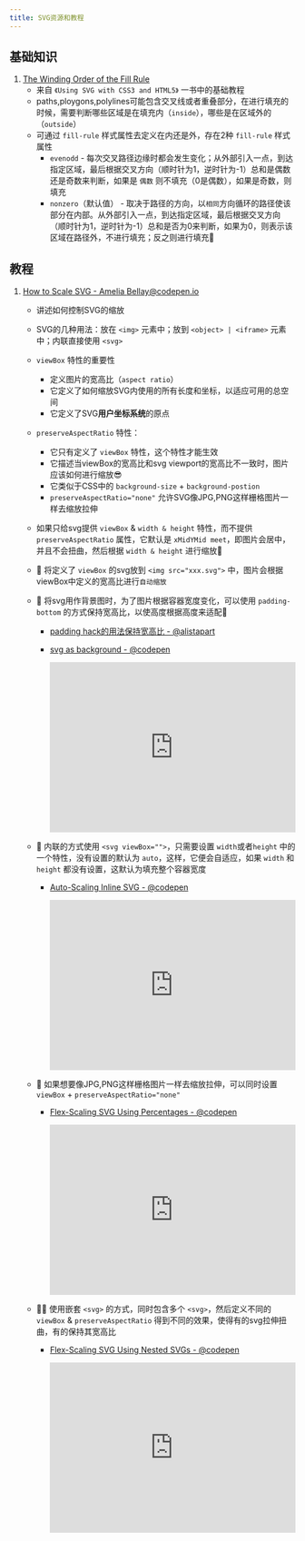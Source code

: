 ```yaml
---
title: SVG资源和教程
---
```




## 基础知识

1. [The Winding Order of the Fill Rule](https://oreillymedia.github.io/Using_SVG/extras/ch06-fill-rule.html#:~:text=They%20are%20defined%20as%20the,that%20section%20%E2%80%9Cmore%E2%80%9D%20inside.)
   - 来自 `《Using SVG with CSS3 and HTML5》` 一书中的基础教程
   - paths,ploygons,polylines可能包含交叉线或者重叠部分，在进行填充的时候，需要判断哪些区域是在填充内（`inside`），哪些是在区域外的（`outside`）
   - 可通过 `fill-rule` 样式属性去定义在内还是外，存在2种 `fill-rule` 样式属性
     - `evenodd` - 每次交叉路径边缘时都会发生变化；从外部引入一点，到达指定区域，最后根据交叉方向（顺时针为1，逆时针为-1）总和是偶数还是奇数来判断，如果是 `偶数` 则不填充（0是偶数），如果是奇数，则填充
     - `nonzero`（默认值） - 取决于路径的方向，以`相同`方向循环的路径使该部分在内部。从外部引入一点，到达指定区域，最后根据交叉方向（顺时针为1，逆时针为-1）总和是否为0来判断，如果为0，则表示该区域在路径外，不进行填充；反之则进行填充🚀



## 教程

1. [How to Scale SVG - Amelia Bellay@codepen.io](https://css-tricks.com/scale-svg)

   - 讲述如何控制SVG的缩放

   - SVG的几种用法：放在 `<img>` 元素中；放到 `<object> | <iframe>` 元素中；内联直接使用 `<svg>`

   - `viewBox` 特性的重要性

     - 定义图片的宽高比（`aspect ratio`）
     - 它定义了如何缩放SVG内使用的所有长度和坐标，以适应可用的总空间
     - 它定义了SVG**用户坐标系统**的原点

   - `preserveAspectRatio` 特性：

     - 它只有定义了 `viewBox` 特性，这个特性才能生效
     - 它描述当viewBox的宽高比和svg viewport的宽高比不一致时，图片应该如何进行缩放😎
     - 它类似于CSS中的 `background-size` + `background-postion`
     - `preserveAspectRatio="none"` 允许SVG像JPG,PNG这样栅格图片一样去缩放拉伸

   - 如果只给svg提供 `viewBox` & `width & height` 特性，而不提供 `preserveAspectRatio` 属性，它默认是 `xMidYMid meet`，即图片会居中，并且不会扭曲，然后根据 `width & height` 进行缩放📄

   - 🌰 将定义了 `viewBox` 的svg放到 `<img src="xxx.svg">` 中，图片会根据viewBox中定义的宽高比进行`自动缩放`

   - 🌰 将svg用作背景图时，为了图片根据容器宽度变化，可以使用 `padding-bottom` 的方式保持宽高比，以使高度根据高度来适配🎉

     - [padding hack的用法保持宽高比 - @alistapart](https://alistapart.com/article/creating-intrinsic-ratios-for-video/)

     - [svg as background - @codepen](https://codepen.io/AmeliaBR/pen/yyVQeB)

       <iframe height="300" style="width: 100%;" scrolling="no" title="Scaling a `&lt;div&gt;` to Match an Image Aspect Ratio" src="https://codepen.io/AmeliaBR/embed/preview/yyVQeB?default-tab=result&editable=true&theme-id=dark" frameborder="no" loading="lazy" allowtransparency="true" allowfullscreen="true">
         See the Pen <a href="https://codepen.io/AmeliaBR/pen/yyVQeB">
         Scaling a `&lt;div&gt;` to Match an Image Aspect Ratio</a> by Amelia Bellamy-Royds (<a href="https://codepen.io/AmeliaBR">@AmeliaBR</a>)
         on <a href="https://codepen.io">CodePen</a>.
       </iframe>

   - 🌰 内联的方式使用 `<svg viewBox="">`，只需要设置 `width`或者`height` 中的一个特性，没有设置的默认为 `auto`，这样，它便会自适应，如果 `width` 和 `height` 都没有设置，这默认为填充整个容器宽度

     - [Auto-Scaling Inline SVG - @codepen](https://codepen.io/AmeliaBR/pen/ZYBmOG?editors=1010)

       <iframe height="300" style="width: 100%;" scrolling="no" title="Auto-Scaling Inline SVG" src="https://codepen.io/AmeliaBR/embed/preview/ZYBmOG?default-tab=result&editable=true&theme-id=dark" frameborder="no" loading="lazy" allowtransparency="true" allowfullscreen="true">
         See the Pen <a href="https://codepen.io/AmeliaBR/pen/ZYBmOG">
         Auto-Scaling Inline SVG</a> by Amelia Bellamy-Royds (<a href="https://codepen.io/AmeliaBR">@AmeliaBR</a>)
         on <a href="https://codepen.io">CodePen</a>.
       </iframe>

   - 🌰 如果想要像JPG,PNG这样栅格图片一样去缩放拉伸，可以同时设置 `viewBox` + `preserveAspectRatio="none"`

     - [Flex-Scaling SVG Using Percentages - @codepen](https://codepen.io/AmeliaBR/pen/pvNQeo)

       <iframe height="300" style="width: 100%;" scrolling="no" title="Flex-Scaling SVG Using Percentages" src="https://codepen.io/AmeliaBR/embed/preview/pvNQeo?default-tab=result&editable=true&theme-id=dark" frameborder="no" loading="lazy" allowtransparency="true" allowfullscreen="true">
         See the Pen <a href="https://codepen.io/AmeliaBR/pen/pvNQeo">
         Flex-Scaling SVG Using Percentages</a> by Amelia Bellamy-Royds (<a href="https://codepen.io/AmeliaBR">@AmeliaBR</a>)
         on <a href="https://codepen.io">CodePen</a>.
       </iframe>

   - 🌰🚀 使用嵌套 `<svg>` 的方式，同时包含多个 `<svg>`，然后定义不同的 `viewBox` & `preserveAspectRatio` 得到不同的效果，使得有的svg拉伸扭曲，有的保持其宽高比

     - [Flex-Scaling SVG Using Nested SVGs - @codepen](https://codepen.io/AmeliaBR/pen/zxoMwo)

       <iframe height="300" style="width: 100%;" scrolling="no" title="Flex-Scaling SVG Using Nested SVGs" src="https://codepen.io/AmeliaBR/embed/preview/zxoMwo?default-tab=result&editable=true&theme-id=dark" frameborder="no" loading="lazy" allowtransparency="true" allowfullscreen="true">
         See the Pen <a href="https://codepen.io/AmeliaBR/pen/zxoMwo">
         Flex-Scaling SVG Using Nested SVGs</a> by Amelia Bellamy-Royds (<a href="https://codepen.io/AmeliaBR">@AmeliaBR</a>)
         on <a href="https://codepen.io">CodePen</a>.
       </iframe>

     

     


